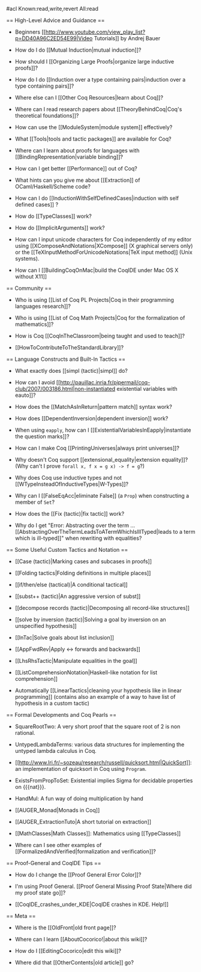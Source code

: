 #acl Known:read,write,revert All:read

== High-Level Advice and Guidance ==
 * Beginners [[http://www.youtube.com/view_play_list?p=DD40A96C2ED54E99|Video Tutorials]] by Andrej Bauer

 * How do I do [[Mutual Induction|mutual induction]]?

 * How should I [[Organizing Large Proofs|organize large inductive proofs]]?

 * How do I do [[Induction over a type containing pairs|induction over a type containing pairs]]?

 * Where else can I [[Other Coq Resources|learn about Coq]]?

 * Where can I read research papers about [[TheoryBehindCoq|Coq's theoretical foundations]]?

 * How can use the [[ModuleSystem|module system]] effectively?

 * What [[Tools|tools and tactic packages]] are available for Coq?

 * Where can I learn about proofs for languages with [[BindingRepresentation|variable binding]]?

 * How can I get better [[Performance]] out of Coq?

 * What hints can you give me about [[Extraction]] of OCaml/Haskell/Scheme code?

 * How can I do [[InductionWithSelfDefinedCases|induction with self defined cases]] ?

 * How do [[TypeClasses]] work?

 * How do [[ImplicitArguments]] work?

 * How can I input unicode characters for Coq independently of my editor using [[XComposeAndNotations|XCompose]] (X graphical servers only) or the [[TeXInputMethodForUnicodeNotations|TeX input method]] (Unix systems).

 * How can I [[BuildingCoqOnMac|build the CoqIDE under Mac OS X without X11]]

== Community ==
 * Who is using [[List of Coq PL Projects|Coq in their programming languages research]]?

 * Who is using [[List of Coq Math Projects|Coq for the formalization of mathematics]]?

 * How is Coq [[CoqInTheClassroom|being taught and used to teach]]?

 * [[HowToContributeToTheStandardLibrary]]?

== Language Constructs and Built-In Tactics ==
 * What exactly does [[simpl (tactic)|simpl]] do?

 * How can I avoid [[http://pauillac.inria.fr/pipermail/coq-club/2007/003186.html|non-instantiated existential variables with eauto]]?

 * How does the [[MatchAsInReturn|pattern match]] syntax work?

 * How does [[DependentInversion|dependent inversion]] work?

 * When using `eapply`, how can I [[ExistentialVariablesInEapply|instantiate the question marks]]?

 * How can I make Coq [[PrintingUniverses|always print universes]]?

 * Why doesn't Coq support [[extensional_equality|extension equality]]? (Why can't I prove `forall x, f x = g x) -> f = g`?)

 * Why does Coq use inductive types and not [[WTypeInsteadOfInductiveTypes|W-Types]]?

 * Why can I [[FalseEqAcc|eliminate False]] (a `Prop`) when constructing a member of `Set`?

 * How does the [[Fix (tactic)|fix tactic]] work?

 * Why do I get "Error: Abstracting over the term ... [[AbstractingOverTheTermLeadsToATermWhichIsIllTyped|leads to a term which is ill-typed]]" when rewriting with equalities?

== Some Useful Custom Tactics and Notation ==
 * [[Case (tactic)|Marking cases and subcases in proofs]]

 * [[Folding tactics|Folding definitions in multiple places]]

 * [[if/then/else (tactical)|A conditional tactical]]

 * [[subst++ (tactic)|An aggressive version of subst]]

 * [[decompose records (tactic)|Decomposing all record-like structures]]

 * [[solve by inversion (tactic)|Solving a goal by inversion on an unspecified hypothesis]]

 * [[InTac|Solve goals about list inclusion]]

 * [[AppFwdRev|Apply <-> forwards and backwards]]

 * [[LhsRhsTactic|Manipulate equalities in the goal]]

 * [[ListComprehensionNotation|Haskell-like notation for list comprehension]]

 * Automatically [[LinearTactics|cleaning your hypothesis like in linear programming]] (contains also an example of a way to have list of hypothesis in a custom tactic)

== Formal Developments and Coq Pearls ==
 * SquareRootTwo: A very short proof that the square root of 2 is non rational.

 * UntypedLambdaTerms: various data structures for implementing the untyped lambda calculus in Coq.

 * [[http://www.lri.fr/~sozeau/research/russell/quicksort.html|QuickSort]]: an implementation of quicksort in Coq using `Program`.

 * ExistsFromPropToSet: Existential implies Sigma for decidable properties on {{{nat}}}.

 * HandMul: A fun way of doing multiplication by hand

 * [[AUGER_Monad|Monads in Coq]]

 * [[AUGER_ExtractionTuto|A short tutorial on extraction]]

 * [[MathClasses|Math Classes]]: Mathematics using [[TypeClasses]]

 * Where can I see other examples of [[FormalizedAndVerified|formalization and verification]]?

== Proof-General and CoqIDE Tips ==
 * How do I change the [[Proof General Error Color]]?

 * I'm using Proof General.  [[Proof General Missing Proof State|Where did my proof state go]]?

 * [[CoqIDE_crashes_under_KDE|CoqIDE crashes in KDE. Help!]]

== Meta ==
 * Where is the [[OldFront|old front page]]?

 * Where can I learn [[AboutCocorico!|about this wiki]]?

 * How do I [[EditingCocorico|edit this wiki]]?

 * Where did that [[OtherContents|old article]] go?

